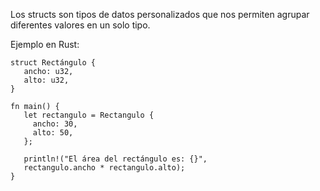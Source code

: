 Los structs son tipos de datos personalizados que nos permiten agrupar diferentes valores en un solo tipo\.

Ejemplo en Rust:

```
struct Rectángulo {
   ancho: u32,
   alto: u32,
}

fn main() {
   let rectangulo = Rectangulo {
     ancho: 30,
     alto: 50,
   };

   println!("El área del rectángulo es: {}",
   rectangulo.ancho * rectangulo.alto);
}
```